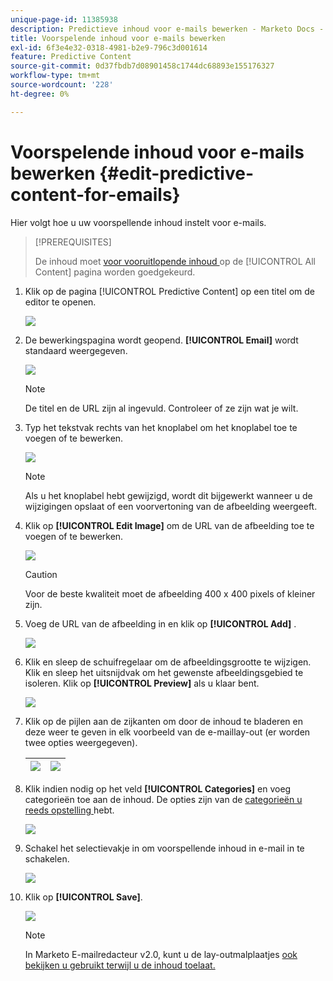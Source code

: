 ```yaml
---
unique-page-id: 11385938
description: Predictieve inhoud voor e-mails bewerken - Marketo Docs - Productdocumentatie
title: Voorspelende inhoud voor e-mails bewerken
exl-id: 6f3e4e32-0318-4981-b2e9-796c3d001614
feature: Predictive Content
source-git-commit: 0d37fbdb7d08901458c1744dc68893e155176327
workflow-type: tm+mt
source-wordcount: '228'
ht-degree: 0%

---
```


# Voorspelende inhoud voor e-mails bewerken {#edit-predictive-content-for-emails}

Hier volgt hoe u uw voorspellende inhoud instelt voor e-mails.

>[!PREREQUISITES]
>
>De inhoud moet [ voor vooruitlopende inhoud ](/help/marketo/product-docs/predictive-content/working-with-all-content/approve-a-title-for-predictive-content.md) op de [!UICONTROL All Content] pagina worden goedgekeurd.

1. Klik op de pagina [!UICONTROL Predictive Content] op een titel om de editor te openen.

   ![](assets/image2017-10-3-9-3a30-3a25.png)

1. De bewerkingspagina wordt geopend. **[!UICONTROL Email]** wordt standaard weergegeven.

   ![](assets/image2017-10-3-9-3a31-3a18.png)

   >[!NOTE]
   >
   >De titel en de URL zijn al ingevuld. Controleer of ze zijn wat je wilt.

1. Typ het tekstvak rechts van het knoplabel om het knoplabel toe te voegen of te bewerken.

   ![](assets/image2017-10-3-9-3a32-3a18.png)

   >[!NOTE]
   >
   >Als u het knoplabel hebt gewijzigd, wordt dit bijgewerkt wanneer u de wijzigingen opslaat of een voorvertoning van de afbeelding weergeeft.

1. Klik op **[!UICONTROL Edit Image]** om de URL van de afbeelding toe te voegen of te bewerken.

   ![](assets/image2017-10-3-9-3a33-3a11.png)

   >[!CAUTION]
   >
   >Voor de beste kwaliteit moet de afbeelding 400 x 400 pixels of kleiner zijn.

1. Voeg de URL van de afbeelding in en klik op **[!UICONTROL Add]** .

   ![](assets/five.png)

1. Klik en sleep de schuifregelaar om de afbeeldingsgrootte te wijzigen. Klik en sleep het uitsnijdvak om het gewenste afbeeldingsgebied te isoleren. Klik op **[!UICONTROL Preview]** als u klaar bent.

   ![](assets/six.png)

1. Klik op de pijlen aan de zijkanten om door de inhoud te bladeren en deze weer te geven in elk voorbeeld van de e-maillay-out (er worden twee opties weergegeven).

   | ![](assets/sevena.png) | ![](assets/sevenb.png) |
   |---|---|

1. Klik indien nodig op het veld **[!UICONTROL Categories]** en voeg categorieën toe aan de inhoud. De opties zijn van de [ categorieën u reeds opstelling ](/help/marketo/product-docs/predictive-content/getting-started/set-up-categories.md) hebt.

   ![](assets/eight.png)

1. Schakel het selectievakje in om voorspellende inhoud in e-mail in te schakelen.

   ![](assets/nine.png)

1. Klik op **[!UICONTROL Save]**.

   ![](assets/save.png)

   >[!NOTE]
   >
   >In Marketo E-mailredacteur v2.0, kunt u de lay-outmalplaatjes [ ook bekijken u gebruikt terwijl u de inhoud toelaat.](/help/marketo/product-docs/predictive-content/enabling-predictive-content/enable-predictive-content-in-emails.md)
